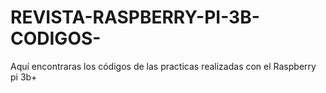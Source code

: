 # REVISTA-RASPBERRY-PI-3B-CODIGOS-
Aquí encontraras los códigos de las practicas realizadas con el Raspberry pi 3b+
